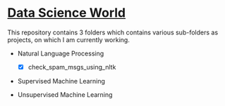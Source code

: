 # <u>Data Science World</u>

This repository contains 3 folders which contains various sub-folders as projects, on which I am currently working.

* Natural Language Processing
  * [x] check_spam_msgs_using_nltk
  
  
  
* Supervised Machine Learning



* Unsupervised Machine Learning

